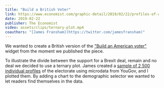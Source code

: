 ```yaml
---
title: "Build a British Voter"
link: https://www.economist.com/graphic-detail/2019/02/22/profiles-of-a-divided-country
date: 2019-02-22
publisher: The Economist
video: assets/clips/ternary-plot.mp4
coauthors: "[James Fransham](https://twitter.com/jamesfransham)"
---
```


We wanted to create a British version of the ["Build an American voter"](https://www.economist.com/graphic-detail/2018/11/03/how-to-forecast-an-americans-vote) widget from the moment we published the piece.

To illustrate the divide between the support for a Brexit deal, remain and no deal we decided to use a ternary plot. James created a [sample of 2,500 individual profiles](https://github.com/TheEconomist/graphic-detail-data/tree/master/data/2019-02-23_opinion-on-brexit) of the electorate using microdata from YouGov, and I plotted them. By adding a chart to the demographic selector we wanted to let readers find themselves in the data.
